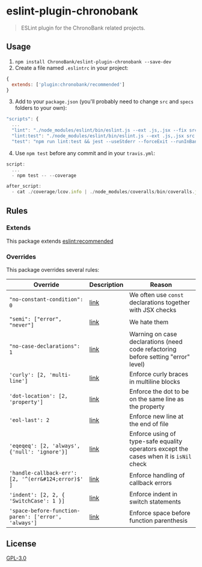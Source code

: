 # eslint-plugin-chronobank

> ESLint plugin for the ChronoBank related projects.

## Usage

1. `npm install ChronoBank/eslint-plugin-chronobank --save-dev`
2. Create a file named `.eslintrc` in your project:

```js
{
  extends: ['plugin:chronobank/recommended']
}
```

3. Add to your `package.json` (you'll probably need to change `src` and `specs` folders to your own):

```js
"scripts": {
  ...
  "lint": "./node_modules/eslint/bin/eslint.js --ext .js,.jsx --fix src specs",
  "lint:test": "./node_modules/eslint/bin/eslint.js --ext .js,.jsx src specs",
  "test": "npm run lint:test && jest --useStderr --forceExit --runInBand",
```

4. Use `npm test` before any commit and in your `travis.yml`:

```js
script:
  ...
  - npm test -- --coverage

after_script:
  - cat ./coverage/lcov.info | ./node_modules/coveralls/bin/coveralls.js
```

## Rules

### Extends

This package extends [eslint:recommended](http://eslint.org/docs/rules/)

### Overrides

This package overrides several rules:

| Override | Description | Reason  |
|--|--|--|
| `"no-constant-condition": 0` | [link](http://eslint.org/docs/rules/no-constant-condition) | We often use `const` declarations together with JSX checks |
| `"semi": ["error", "never"]` | [link](http://eslint.org/docs/rules/semi) | We hate them |
| `"no-case-declarations": 1` | [link](http://eslint.org/docs/rules/no-case-declarations) | Warning on case declarations (need code refactoring before setting "error" level) |
| `'curly': [2, 'multi-line']` | [link](http://eslint.org/docs/rules/curly) | Enforce curly braces in multiline blocks |
| `'dot-location': [2, 'property']` | [link](http://eslint.org/docs/rules/dot-location) | Enforce the dot to be on the same line as the property |
| `'eol-last': 2` | [link](http://eslint.org/docs/rules/eol-last) | Enforce new line at the end of file |
| `'eqeqeq': [2, 'always', {'null': 'ignore'}]` | [link](http://eslint.org/docs/rules/eqeqeq) | Enforce using of type-safe equality operators except the cases when it is `isNil` check |
| `'handle-callback-err': [2, '^(err&#124;error)$' ]` | [link](http://eslint.org/docs/rules/handle-callback-err) | Enforce handling of callback errors |
| `'indent': [2, 2, { 'SwitchCase': 1 }]` | [link](http://eslint.org/docs/rules/indent) | Enforce indent in switch statements |
| `'space-before-function-paren': ['error', 'always']` | [link](http://eslint.org/docs/rules/space-before-function-paren) | Enforce space before function parenthesis |

## License

[GPL-3.0](https://opensource.org/licenses/GPL-3.0)
